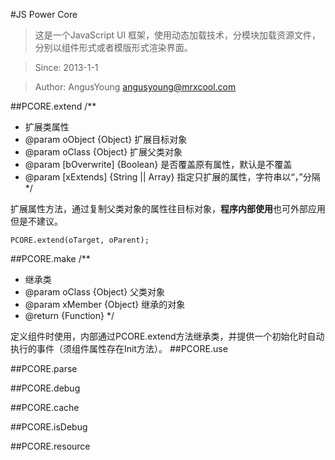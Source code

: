 #JS Power Core
>这是一个JavaScript UI 框架，使用动态加载技术，分模块加载资源文件，分别以组件形式或者模版形式渲染界面。

>Since: 2013-1-1

>Author: AngusYoung angusyoung@mrxcool.com

##PCORE.extend
/**
 * 扩展类属性
 * @param oObject {Object} 扩展目标对象
 * @param oClass {Object} 扩展父类对象
 * @param [bOverwrite] {Boolean} 是否覆盖原有属性，默认是不覆盖
 * @param [xExtends] {String || Array} 指定只扩展的属性，字符串以“，”分隔
 */

扩展属性方法，通过复制父类对象的属性往目标对象，**程序内部使用**也可外部应用但是不建议。

	PCORE.extend(oTarget, oParent);
##PCORE.make
/**
 * 继承类
 * @param oClass {Object} 父类对象
 * @param xMember {Object} 继承的对象
 * @return {Function}
 */

定义组件时使用，内部通过PCORE.extend方法继承类，并提供一个初始化时自动执行的事件（须组件属性存在Init方法）。
##PCORE.use

##PCORE.parse

##PCORE.debug

##PCORE.cache

##PCORE.isDebug

##PCORE.resource